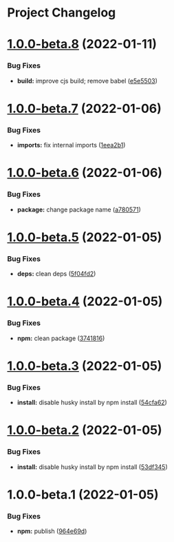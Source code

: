 # Project Changelog

# [1.0.0-beta.8](https://github.com/ThornWalli/node-devterm/compare/v1.0.0-beta.7...v1.0.0-beta.8) (2022-01-11)


### Bug Fixes

* **build:** improve cjs build; remove babel ([e5e5503](https://github.com/ThornWalli/node-devterm/commit/e5e55032e01c944ab3ceef9b24204515fd58928b))

# [1.0.0-beta.7](https://github.com/ThornWalli/node-devterm/compare/v1.0.0-beta.6...v1.0.0-beta.7) (2022-01-06)


### Bug Fixes

* **imports:** fix internal imports ([1eea2b1](https://github.com/ThornWalli/node-devterm/commit/1eea2b16c09e1b85609c8a8a9b755a7db2e730fc))

# [1.0.0-beta.6](https://github.com/ThornWalli/node-devterm/compare/v1.0.0-beta.5...v1.0.0-beta.6) (2022-01-06)


### Bug Fixes

* **package:** change package name ([a780571](https://github.com/ThornWalli/node-devterm/commit/a78057148dd42b317f8ee94e18adb468e359829f))

# [1.0.0-beta.5](https://github.com/ThornWalli/node-devterm/compare/v1.0.0-beta.4...v1.0.0-beta.5) (2022-01-05)


### Bug Fixes

* **deps:** clean deps ([5f04fd2](https://github.com/ThornWalli/node-devterm/commit/5f04fd28a6b16bdc8a53916790fd0255968219b7))

# [1.0.0-beta.4](https://github.com/ThornWalli/node-devterm/compare/v1.0.0-beta.3...v1.0.0-beta.4) (2022-01-05)


### Bug Fixes

* **npm:** clean package ([3741816](https://github.com/ThornWalli/node-devterm/commit/37418160ee74acdfaef3da46137e422e2ba585e5))

# [1.0.0-beta.3](https://github.com/ThornWalli/node-devterm/compare/v1.0.0-beta.2...v1.0.0-beta.3) (2022-01-05)


### Bug Fixes

* **install:** disable husky install by npm install ([54cfa62](https://github.com/ThornWalli/node-devterm/commit/54cfa62f1745750adfffa6f7c67d7639eb708053))

# [1.0.0-beta.2](https://github.com/ThornWalli/node-devterm/compare/v1.0.0-beta.1...v1.0.0-beta.2) (2022-01-05)


### Bug Fixes

* **install:** disable husky install by npm install ([53df345](https://github.com/ThornWalli/node-devterm/commit/53df345ca57a76b52c65368437fc2bc11c35fd29))

# 1.0.0-beta.1 (2022-01-05)


### Bug Fixes

* **npm:** publish ([964e69d](https://github.com/ThornWalli/node-devterm/commit/964e69d4c9cda801b3a006bde5d0eb1633fc38ca))

